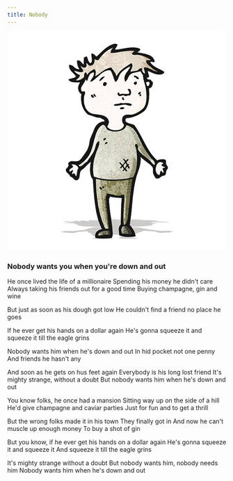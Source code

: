 ```yaml
---
title: Nobody
---
```


![istockphoto-516489761-612x612](istockphoto-516489761-612x612.jpg)

### Nobody wants you when you're down and out

He once lived the life of a millionaire
Spending his  money he didn't care
Always taking his friends out for a good time
Buying champagne, gin and wine

But just as soon as his dough got low
He couldn't find a friend no place he goes

If he ever get his hands on a dollar again
He's gonna squeeze it and squeeze it till the eagle grins

Nobody wants him when he's down and out
In hid pocket not one penny
And  friends he hasn't any

And soon as he gets on hus feet again
Everybody is his long lost friend
It's mighty strange, without a doubt
But nobody wants him when he's down and out

You know folks, he once had a mansion
Sitting way up on the side of a hill
He'd give champagne and caviar parties
Just for fun and to get a thrill

But the wrong folks made it in his town
They finally got in
And now he can't muscle up enough money
To buy a shot of gin

But you know, if he ever get his hands on a dollar again
He's gonna squeeze it and squeeze it
And squeeze it till the eagle grins

It's mighty strange without a doubt
But nobody wants him, nobody needs him
Nobody wants him when he's down and out